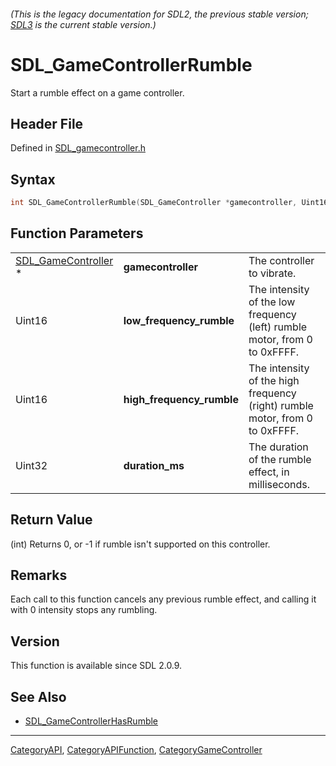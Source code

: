 ###### (This is the legacy documentation for SDL2, the previous stable version; [SDL3](https://wiki.libsdl.org/SDL3/) is the current stable version.)
# SDL_GameControllerRumble

Start a rumble effect on a game controller.

## Header File

Defined in [SDL_gamecontroller.h](https://github.com/libsdl-org/SDL/blob/SDL2/include/SDL_gamecontroller.h)

## Syntax

```c
int SDL_GameControllerRumble(SDL_GameController *gamecontroller, Uint16 low_frequency_rumble, Uint16 high_frequency_rumble, Uint32 duration_ms);
```

## Function Parameters

|                                            |                           |                                                                             |
| ------------------------------------------ | ------------------------- | --------------------------------------------------------------------------- |
| [SDL_GameController](SDL_GameController) * | **gamecontroller**        | The controller to vibrate.                                                  |
| Uint16                                     | **low_frequency_rumble**  | The intensity of the low frequency (left) rumble motor, from 0 to 0xFFFF.   |
| Uint16                                     | **high_frequency_rumble** | The intensity of the high frequency (right) rumble motor, from 0 to 0xFFFF. |
| Uint32                                     | **duration_ms**           | The duration of the rumble effect, in milliseconds.                         |

## Return Value

(int) Returns 0, or -1 if rumble isn't supported on this controller.

## Remarks

Each call to this function cancels any previous rumble effect, and calling
it with 0 intensity stops any rumbling.

## Version

This function is available since SDL 2.0.9.

## See Also

- [SDL_GameControllerHasRumble](SDL_GameControllerHasRumble)

----
[CategoryAPI](CategoryAPI), [CategoryAPIFunction](CategoryAPIFunction), [CategoryGameController](CategoryGameController)

